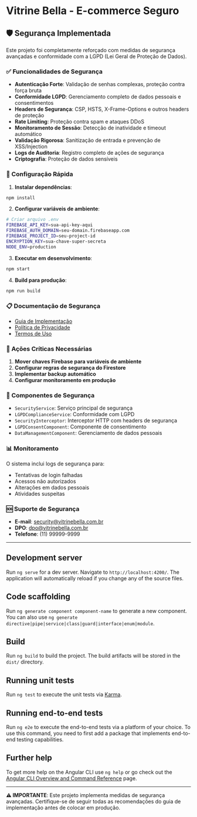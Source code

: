 # Vitrine Bella - E-commerce Seguro

## 🛡️ Segurança Implementada

Este projeto foi completamente reforçado com medidas de segurança avançadas e conformidade com a LGPD (Lei Geral de Proteção de Dados).

### ✅ Funcionalidades de Segurança

- **Autenticação Forte**: Validação de senhas complexas, proteção contra força bruta
- **Conformidade LGPD**: Gerenciamento completo de dados pessoais e consentimentos
- **Headers de Segurança**: CSP, HSTS, X-Frame-Options e outros headers de proteção
- **Rate Limiting**: Proteção contra spam e ataques DDoS
- **Monitoramento de Sessão**: Detecção de inatividade e timeout automático
- **Validação Rigorosa**: Sanitização de entrada e prevenção de XSS/Injection
- **Logs de Auditoria**: Registro completo de ações de segurança
- **Criptografia**: Proteção de dados sensíveis

### 🔧 Configuração Rápida

1. **Instalar dependências**:
```bash
npm install
```

2. **Configurar variáveis de ambiente**:
```bash
# Criar arquivo .env
FIREBASE_API_KEY=sua-api-key-aqui
FIREBASE_AUTH_DOMAIN=seu-domain.firebaseapp.com
FIREBASE_PROJECT_ID=seu-project-id
ENCRYPTION_KEY=sua-chave-super-secreta
NODE_ENV=production
```

3. **Executar em desenvolvimento**:
```bash
npm start
```

4. **Build para produção**:
```bash
npm run build
```

### 📋 Documentação de Segurança

- [Guia de Implementação](SECURITY_IMPLEMENTATION_GUIDE.md)
- [Política de Privacidade](PRIVACY_POLICY.md)
- [Termos de Uso](TERMS_OF_SERVICE.md)

### 🚨 Ações Críticas Necessárias

1. **Mover chaves Firebase para variáveis de ambiente**
2. **Configurar regras de segurança do Firestore**
3. **Implementar backup automático**
4. **Configurar monitoramento em produção**

### 🔐 Componentes de Segurança

- `SecurityService`: Serviço principal de segurança
- `LGPDComplianceService`: Conformidade com LGPD
- `SecurityInterceptor`: Interceptor HTTP com headers de segurança
- `LGPDConsentComponent`: Componente de consentimento
- `DataManagementComponent`: Gerenciamento de dados pessoais

### 📊 Monitoramento

O sistema inclui logs de segurança para:
- Tentativas de login falhadas
- Acessos não autorizados
- Alterações em dados pessoais
- Atividades suspeitas

### 🆘 Suporte de Segurança

- **E-mail**: security@vitrinebella.com.br
- **DPO**: dpo@vitrinebella.com.br
- **Telefone**: (11) 99999-9999

---

## Development server

Run `ng serve` for a dev server. Navigate to `http://localhost:4200/`. The application will automatically reload if you change any of the source files.

## Code scaffolding

Run `ng generate component component-name` to generate a new component. You can also use `ng generate directive|pipe|service|class|guard|interface|enum|module`.

## Build

Run `ng build` to build the project. The build artifacts will be stored in the `dist/` directory.

## Running unit tests

Run `ng test` to execute the unit tests via [Karma](https://karma-runner.github.io).

## Running end-to-end tests

Run `ng e2e` to execute the end-to-end tests via a platform of your choice. To use this command, you need to first add a package that implements end-to-end testing capabilities.

## Further help

To get more help on the Angular CLI use `ng help` or go check out the [Angular CLI Overview and Command Reference](https://angular.io/cli) page.

---

**⚠️ IMPORTANTE**: Este projeto implementa medidas de segurança avançadas. Certifique-se de seguir todas as recomendações do guia de implementação antes de colocar em produção.